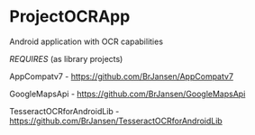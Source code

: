 ProjectOCRApp
=============

Android application with OCR capabilities

*REQUIRES* (as library projects)

AppCompatv7 - https://github.com/BrJansen/AppCompatv7

GoogleMapsApi - https://github.com/BrJansen/GoogleMapsApi

TesseractOCRforAndroidLib - https://github.com/BrJansen/TesseractOCRforAndroidLib
